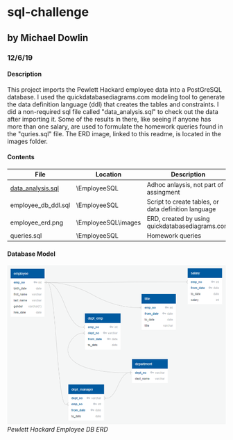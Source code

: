 # sql-challenge
## by Michael Dowlin
### 12/6/19

#### Description
This project imports the Pewlett Hackard employee data into a PostGreSQL database.  I used the quickdatabasediagrams.com modeling
  tool to generate the data definition language (ddl) that creates the tables and constraints.  I did a non-required sql file called
  "data_analysis.sql" to check out the data after importing it.  Some of the results in there, like seeing if anyone has more than
  one salary, are used to formulate the homework queries found in the "quries.sql" file.  The ERD image, linked to this readme, is
  located in the images folder.

#### Contents

| File                | Location            | Description                                         |
|---------------------|---------------------|-----------------------------------------------------|
|[data_analysis.sql](EmployeeSQL\data_analysis.sql)    |\EmployeeSQL         |Adhoc anlaysis, not part of assingment               |
|employee_db_ddl.sql  |\EmployeeSQL         |Script to create tables, or data definition language |
|employee_erd.png     |\EmployeeSQL\images  |ERD, created by using quickdatabasediagrams.com      |                
|queries.sql          |\EmployeeSQL         |Homework queries                                     |

#### Database Model
![Pewlett Hackard Employee DB ERD](EmployeeSQL/images/employee_erd.png)
*Pewlett Hackard Employee DB ERD*

